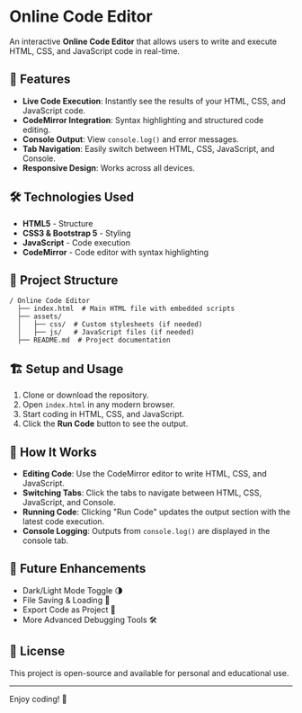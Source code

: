 # Online Code Editor

An interactive **Online Code Editor** that allows users to write and execute HTML, CSS, and JavaScript code in real-time.

## 🚀 Features

- **Live Code Execution**: Instantly see the results of your HTML, CSS, and JavaScript code.
- **CodeMirror Integration**: Syntax highlighting and structured code editing.
- **Console Output**: View `console.log()` and error messages.
- **Tab Navigation**: Easily switch between HTML, CSS, JavaScript, and Console.
- **Responsive Design**: Works across all devices.

## 🛠️ Technologies Used

- **HTML5** - Structure
- **CSS3 & Bootstrap 5** - Styling
- **JavaScript** - Code execution
- **CodeMirror** - Code editor with syntax highlighting

## 📂 Project Structure

```
/ Online Code Editor
  ├── index.html  # Main HTML file with embedded scripts
  ├── assets/
  │   ├── css/  # Custom stylesheets (if needed)
  │   ├── js/   # JavaScript files (if needed)
  ├── README.md  # Project documentation
```

## 🏗️ Setup and Usage

1. Clone or download the repository.
2. Open `index.html` in any modern browser.
3. Start coding in HTML, CSS, and JavaScript.
4. Click the **Run Code** button to see the output.

## 🔧 How It Works

- **Editing Code**: Use the CodeMirror editor to write HTML, CSS, and JavaScript.
- **Switching Tabs**: Click the tabs to navigate between HTML, CSS, JavaScript, and Console.
- **Running Code**: Clicking "Run Code" updates the output section with the latest code execution.
- **Console Logging**: Outputs from `console.log()` are displayed in the console tab.

## 📌 Future Enhancements

- Dark/Light Mode Toggle 🌗
- File Saving & Loading 📂
- Export Code as Project 📄
- More Advanced Debugging Tools 🛠️

## 📜 License

This project is open-source and available for personal and educational use.

---
Enjoy coding! 🚀

